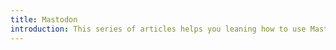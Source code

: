 ```yaml
---
title: Mastodon
introduction: This series of articles helps you leaning how to use Mastodon.
---
```

